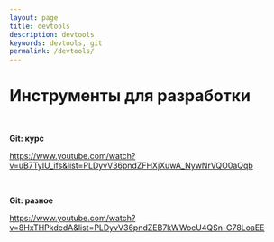 ```yaml
---
layout: page
title: devtools
description: devtools
keywords: devtools, git
permalink: /devtools/
---
```


# Инструменты для разработки

<br/>

**Git: курс**

https://www.youtube.com/watch?v=uB7TyIU_ifs&list=PLDyvV36pndZFHXjXuwA_NywNrVQO0aQqb

<br/>

**Git: разное**

https://www.youtube.com/watch?v=8HxTHPkdedA&list=PLDyvV36pndZEB7kWWocU4QSn-G78LoaEE
